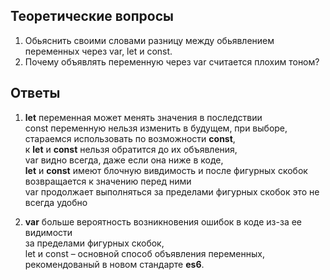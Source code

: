 ## Теоретические вопросы
1. Обьяснить своими словами разницу между обьявлением переменных через var, let и const. 
2. Почему объявлять переменную через var считается плохим тоном?

## Ответы
1. **let** переменная может менять значения в последствии     
const переменную нельзя изменить в будущем, при выборе,  
стараемся использовать по возможности **const**,  
к **let** и **const** нельзя обратится до их объявления,  
var видно всегда, даже если она ниже в коде,  
**let** и **const** имеют блочную вивдимость и после фигурных скобок возвращается к значению перед ними  
var продолжает выполняться за пределами фигурных скобок это не всегда удобно  
        
1. **var** больше вероятность возникновения ошибок в коде из-за ее видимости  
за пределами фигурных скобок,  
let и const – основной способ объявления переменных,  
рекомендованый в новом стандарте **es6**.